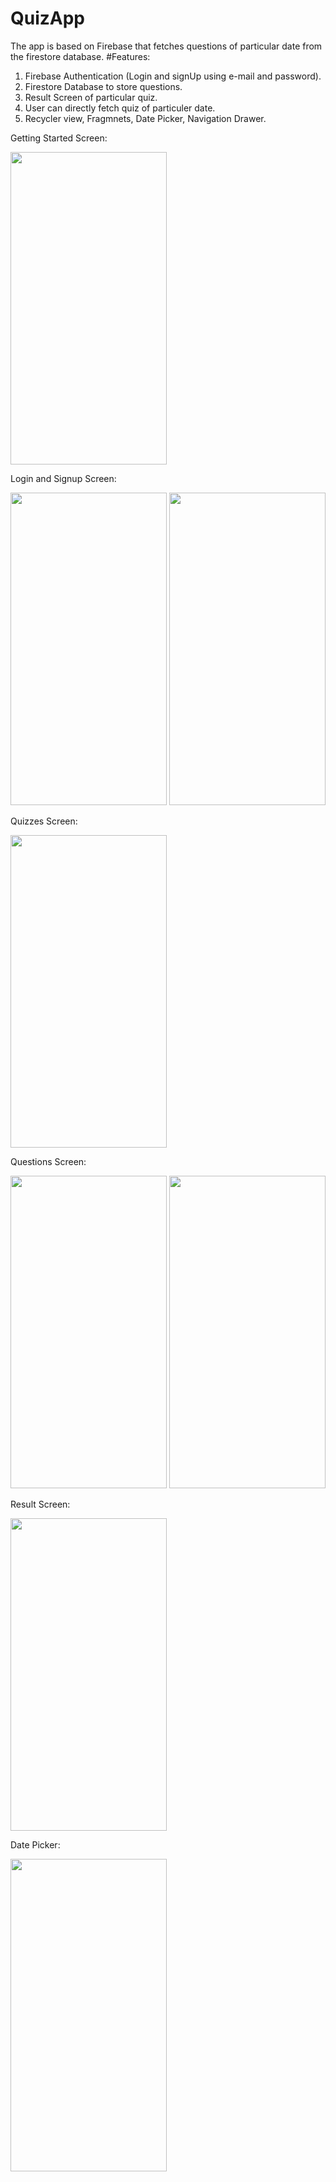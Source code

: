 # QuizApp
The app is based on Firebase that fetches questions of particular date from the firestore database.
#Features:
1. Firebase Authentication (Login and signUp using e-mail and password).
2. Firestore Database to store questions.
3. Result Screen of particular quiz. 
4. User can directly fetch quiz of particuler date.
5. Recycler view, Fragmnets, Date Picker, Navigation Drawer.

Getting Started Screen:

  <img src = "https://user-images.githubusercontent.com/102464852/161468534-1c10a92e-d50e-44ed-9887-0ce39aeeae51.jpg" width = "250" height = "500">

Login and Signup Screen:

  <img src = "https://user-images.githubusercontent.com/102464852/161468643-4c71602e-39bc-4249-bfaf-8ad5dd812db3.jpg" width = "250" height = "500">       <img src = "https://user-images.githubusercontent.com/102464852/161468652-e62f9f39-d127-4be8-ac18-a9d232939c32.jpg" width = "250" height = "500">

Quizzes Screen:

 <img src = "https://user-images.githubusercontent.com/102464852/161468697-ee6769e8-8145-468c-8934-8f87077c24b6.jpg" width = "250" height = "500">

Questions Screen:

<img src = "https://user-images.githubusercontent.com/102464852/161468715-3e177f8e-b537-41a9-95a7-6dc794d07928.jpg" width = "250" height = "500">         <img src = "https://user-images.githubusercontent.com/102464852/161468719-c445c0b0-109a-421a-9967-ba5cdd5f3048.jpg" width = "250" height = "500">

Result Screen: 

<img src = "https://user-images.githubusercontent.com/102464852/161468731-5fcd3069-85c2-464f-aa67-79a2c1db1744.jpg" width = "250" height = "500">

Date Picker:

<img src = "https://user-images.githubusercontent.com/102464852/161468738-d68e29b2-aab5-4bb5-8622-2049d6ec4195.jpg" width = "250" height = "500">

